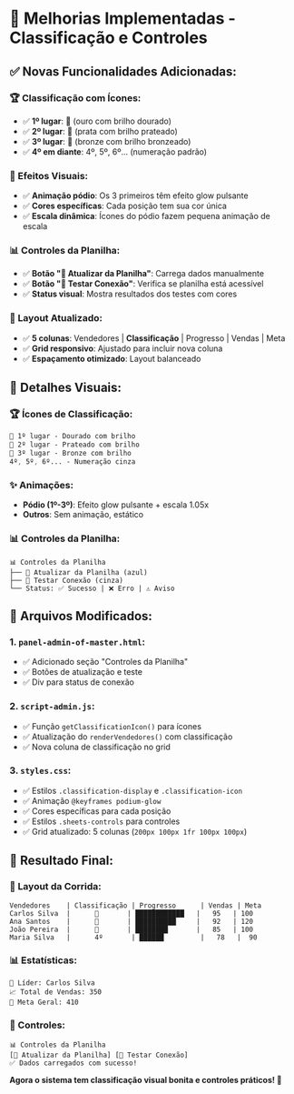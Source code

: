 # 🎯 Melhorias Implementadas - Classificação e Controles

## ✅ **Novas Funcionalidades Adicionadas:**

### **🏆 Classificação com Ícones:**
- ✅ **1º lugar**: 🥇 (ouro com brilho dourado)
- ✅ **2º lugar**: 🥈 (prata com brilho prateado)  
- ✅ **3º lugar**: 🥉 (bronze com brilho bronzeado)
- ✅ **4º em diante**: 4º, 5º, 6º... (numeração padrão)

### **🎨 Efeitos Visuais:**
- ✅ **Animação pódio**: Os 3 primeiros têm efeito glow pulsante
- ✅ **Cores específicas**: Cada posição tem sua cor única
- ✅ **Escala dinâmica**: Ícones do pódio fazem pequena animação de escala

### **📊 Controles da Planilha:**
- ✅ **Botão "🔄 Atualizar da Planilha"**: Carrega dados manualmente
- ✅ **Botão "🔗 Testar Conexão"**: Verifica se planilha está acessível
- ✅ **Status visual**: Mostra resultados dos testes com cores

### **🎯 Layout Atualizado:**
- ✅ **5 colunas**: Vendedores | **Classificação** | Progresso | Vendas | Meta
- ✅ **Grid responsivo**: Ajustado para incluir nova coluna
- ✅ **Espaçamento otimizado**: Layout balanceado

## 🎨 **Detalhes Visuais:**

### **🏆 Ícones de Classificação:**
```css
🥇 1º lugar - Dourado com brilho
🥈 2º lugar - Prateado com brilho  
🥉 3º lugar - Bronze com brilho
4º, 5º, 6º... - Numeração cinza
```

### **✨ Animações:**
- **Pódio (1º-3º)**: Efeito glow pulsante + escala 1.05x
- **Outros**: Sem animação, estático

### **📊 Controles da Planilha:**
```
📊 Controles da Planilha
├── 🔄 Atualizar da Planilha (azul)
├── 🔗 Testar Conexão (cinza)
└── Status: ✅ Sucesso | ❌ Erro | ⚠️ Aviso
```

## 🔧 **Arquivos Modificados:**

### **1. `panel-admin-of-master.html`:**
- ✅ Adicionado seção "Controles da Planilha"
- ✅ Botões de atualização e teste
- ✅ Div para status de conexão

### **2. `script-admin.js`:**
- ✅ Função `getClassificationIcon()` para ícones
- ✅ Atualização do `renderVendedores()` com classificação
- ✅ Nova coluna de classificação no grid

### **3. `styles.css`:**
- ✅ Estilos `.classification-display` e `.classification-icon`
- ✅ Animação `@keyframes podium-glow`
- ✅ Cores específicas para cada posição
- ✅ Estilos `.sheets-controls` para controles
- ✅ Grid atualizado: 5 colunas (`200px 100px 1fr 100px 100px`)

## 🎯 **Resultado Final:**

### **🏁 Layout da Corrida:**
```
Vendedores    | Classificação | Progresso      | Vendas | Meta
Carlos Silva  |      🥇       | ████████████   |   95   | 100
Ana Santos    |      🥈       | ██████████     |   92   | 120  
João Pereira  |      🥉       | ████████       |   85   | 100
Maria Silva   |      4º       | ██████         |   78   |  90
```

### **📊 Estatísticas:**
```
🥇 Líder: Carlos Silva
📈 Total de Vendas: 350
🎯 Meta Geral: 410
```

### **🔧 Controles:**
```
📊 Controles da Planilha
[🔄 Atualizar da Planilha] [🔗 Testar Conexão]
✅ Dados carregados com sucesso!
```

**Agora o sistema tem classificação visual bonita e controles práticos! 🎉**
